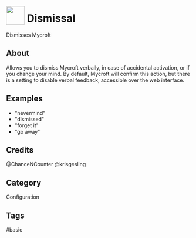 # <img src='https://raw.githack.com/FortAwesome/Font-Awesome/master/svgs/solid/meh-blank.svg' card_color='#40DBB0' width='50' height='50' style='vertical-align:bottom'/> Dismissal
Dismisses Mycroft

## About
Allows you to dismiss Mycroft verbally, in case of accidental activation, or if you change your mind. By default, Mycroft will confirm this action, but there is a setting to disable verbal feedback, accessible over the web interface.


## Examples
* "nevermind"
* "dismissed"
* "forget it"
* "go away"

## Credits
@ChanceNCounter
@krisgesling

## Category
Configuration

## Tags
#basic

